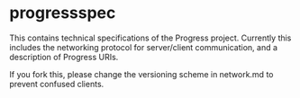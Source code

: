 progressspec
============

This contains technical specifications of the Progress project. Currently this includes the networking protocol for server/client communication, and a description of Progress URIs.

If you fork this, please change the versioning scheme in network.md to prevent confused clients.
